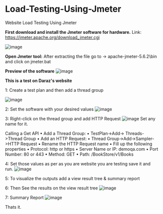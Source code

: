 # Load-Testing-Using-Jmeter
Website Load Testing Using Jmeter

**First download and install the Jmeter software for hardware.**
Link: https://jmeter.apache.org/download_jmeter.cgi

![image](https://github.com/rafidjaouad/Load-Testing-Using-Jmeter/assets/132584373/af828978-13de-4c96-989f-d06f97d4336b)

**Open Jmeter tool:**
After extracting the file go to -> apache-jmeter-5.6.2\bin  and click on jmeter.bat

**Preview of the software**
![image](https://github.com/rafidjaouad/Load-Testing-Using-Jmeter/assets/132584373/f641e13f-7f24-4c0b-81d7-d3c4f0309021)

**This is a test on Daraz's website**

1: Create a test plan and then add a thread group

![image](https://github.com/rafidjaouad/Load-Testing-Using-Jmeter/assets/132584373/5651e22a-63d5-49e7-850e-8c926171555e)

2: Set the software with your desired values
![image](https://github.com/rafidjaouad/Load-Testing-Using-Jmeter/assets/132584373/254ccbdc-6505-4b69-bc32-b2195bef3046)

3: Right-click on the thread group and add HTTP Request 
![image](https://github.com/rafidjaouad/Load-Testing-Using-Jmeter/assets/132584373/db93460f-204e-49ba-b5da-ba94f53092a0)
Set any name for it. 

Calling a Get API
• Add a Thread Group:
• TestPlan->Add-> Threads->Thread Group
• Add an HTTP Request:
• Thread Group->Add->Sampler->HTTP Request
• Rename the HTTP Request name
• Fill up the following properties
• Protocol: http or https
• Server Name or IP: demoqa.com
• Port Number: 80 or 443
• Method: GET
• Path: /BookStore/v1/Books

4: Set those values as per as you are website you are testing save it and run.
![image](https://github.com/rafidjaouad/Load-Testing-Using-Jmeter/assets/132584373/3429828a-b177-4f4a-a26d-06c529fc5111)

5: To visualize the outputs add a view result tree & summary report

6: Then See the results on the view result tree
![image](https://github.com/rafidjaouad/Load-Testing-Using-Jmeter/assets/132584373/f041812b-72f3-4451-a403-3c4f2a9c79a6)

7: Summary Report
![image](https://github.com/rafidjaouad/Load-Testing-Using-Jmeter/assets/132584373/3dcf5ae4-b7f9-441d-a0c3-f66b66255b50)

Thats it. 
